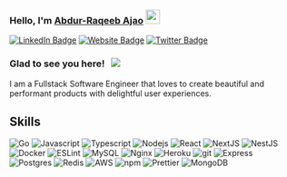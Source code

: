 ### Hello, I'm <a href="https://abdraqeeb.netlify.app" target="_blank">Abdur-Raqeeb Ajao</a> <img src="https://media.giphy.com/media/hvRJCLFzcasrR4ia7z/giphy.gif" width="25px">

<!--
**AbdRaqeeb/AbdRaqeeb** is a ✨ _special_ ✨ repository because its `README.md` (this file) appears on your GitHub profile.

Here are some ideas to get you started:

- 🔭 I’m currently working on ...
- 🌱 I’m currently learning ...
- 👯 I’m looking to collaborate on ...
- 🤔 I’m looking for help with ...
- 💬 Ask me about ...
- 📫 How to reach me: ...
- 😄 Pronouns: ...
- ⚡ Fun fact: ...
-->

[![LinkedIn Badge](https://img.shields.io/badge/-LinkedIn-0e76a8?style=flat-square&logo=Linkedin&logoColor=white)](https://www.linkedin.com/in/abdraqeeb)
[![Website Badge](https://img.shields.io/badge/Website-3b5998?style=flat-square&logo=google-chrome&logoColor=white)](https://abdraqeeb.netlify.app)
[![Twitter Badge](https://img.shields.io/badge/-Twitter-00acee?style=flat-square&logo=Twitter&logoColor=white)](https://twitter.com/Roqmania)

### Glad to see you here! &nbsp; ![](https://visitor-badge.glitch.me/badge?page_id=AbdRaqeeb.AbdRaqeeb)
I am a Fullstack Software Engineer that loves to create beautiful and performant products with delightful user experiences.
## Skills
<p>
  <img alt="Go" src="https://img.shields.io/badge/Go-00ADD8?Go-00ADD8?style=flat-square&logo=go&logoColor=white" />
  <img alt="Javascript" src="https://img.shields.io/badge/-JavaScript-F9A03C?style=flat-square&logo=javascript&logoColor=white" />
  <img alt="Typescript" src="https://img.shields.io/badge/typescript-%23007ACC.svg?style=flat-square&logo=typescript&logoColor=white" />
  <img alt="Nodejs" src="https://img.shields.io/badge/-Nodejs-43853d?style=flat-square&logo=Node.js&logoColor=white" />
  <img alt="React" src="https://img.shields.io/badge/React-20232A?style=flat-square&logo=react" />
  <img alt="NextJS" src="https://img.shields.io/badge/Next-black?style=flat-square&logo=next.js" />
  <img alt="NestJS" src="https://img.shields.io/badge/nestjs-%23E0234E.svg?style=flat-square&logo=nestjs" />
  <img alt="Docker" src="https://img.shields.io/badge/-Docker-46a2f1?style=flat-square&logo=docker&logoColor=white" />
  <img alt="ESLint" src="https://img.shields.io/badge/-ESLint-4930bd?style=flat-square&logo=eslint&logoColor=white" /> 
  <img alt="MySQL" src="https://img.shields.io/badge/-MySQL-31648C?style=flat-square&logo=mysql&logoColor=white" />
  <img alt="Nginx" src="https://img.shields.io/badge/-Nginx-009137?style=flat-square&logo=nginx&logoColor=white" />
  <img alt="Heroku" src="https://img.shields.io/badge/-Heroku-430098?style=flat-square&logo=heroku&logoColor=white" />
  <img alt="git" src="https://img.shields.io/badge/-Git-F05032?style=flat-square&logo=git&logoColor=white" />
  <img alt="Express" src="https://img.shields.io/badge/-Express-EEEEEE?style=flat-square&logo=express&logoColor=black" />
  <img alt="Postgres" src="https://img.shields.io/badge/-Postgres-336690?style=flat-square&logo=postgresql&logoColor=white" />
  <img alt="Redis" src="https://img.shields.io/badge/-Redis-DD0031?style=flat-square&logo=redis&logoColor=white" />
  <img alt="AWS" src="https://img.shields.io/badge/-AWS-232F3E?style=flat-square&logo=aws&logoColor=white" />
  <img alt="npm" src="https://img.shields.io/badge/-NPM-CB3837?style=flat-square&logo=npm&logoColor=white" />
  <img alt="Prettier" src="https://img.shields.io/badge/-Prettier-F7B93E?style=flat-square&logo=prettier&logoColor=white" />
  <img alt="MongoDB" src="https://img.shields.io/badge/-MongoDB-13aa52?style=flat-square&logo=mongodb&logoColor=white" />
</p>


<!-- ## Github Stats
<p>
  <img height="180em" src="https://github-readme-stats.vercel.app/api?username=AbdRaqeeb&show_icons=true&hide_border=true&&count_private=true&include_all_commits=true" />
  <img height="180em" src="https://github-readme-stats.vercel.app/api/top-langs/?username=AbdRaqeeb&show_icons=true&hide_border=true&layout=compact&langs_count=8"/>
</p> -->
